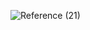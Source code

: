 ![Reference (21)](https://user-images.githubusercontent.com/2623563/144739829-215a33c7-6c82-48bb-9d88-3f613b1a7fc7.png)
